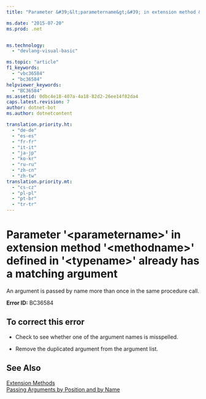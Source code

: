 ```yaml
---
title: "Parameter &#39;&lt;parametername&gt;&#39; in extension method &#39;&lt;methodname&gt;&#39; defined in &#39;&lt;typename&gt;&#39; already has a matching argument | Microsoft Docs"

ms.date: "2015-07-20"
ms.prod: .net


ms.technology: 
  - "devlang-visual-basic"

ms.topic: "article"
f1_keywords: 
  - "vbc36584"
  - "bc36584"
helpviewer_keywords: 
  - "BC36584"
ms.assetid: 0dbc4e18-407a-4a18-82d2-26ee14f82da4
caps.latest.revision: 7
author: dotnet-bot
ms.author: dotnetcontent

translation.priority.ht: 
  - "de-de"
  - "es-es"
  - "fr-fr"
  - "it-it"
  - "ja-jp"
  - "ko-kr"
  - "ru-ru"
  - "zh-cn"
  - "zh-tw"
translation.priority.mt: 
  - "cs-cz"
  - "pl-pl"
  - "pt-br"
  - "tr-tr"
---
```

# Parameter &#39;&lt;parametername&gt;&#39; in extension method &#39;&lt;methodname&gt;&#39; defined in &#39;&lt;typename&gt;&#39; already has a matching argument
An argument is passed by name more than once in the same procedure call.  
  
 **Error ID:** BC36584  
  
## To correct this error  
  
-   Check to see whether one of the argument names is misspelled.  
  
-   Remove the duplicated argument from the argument list.  
  
## See Also  
 [Extension Methods](../../visual-basic/programming-guide/language-features/procedures/extension-methods.md)   
 [Passing Arguments by Position and by Name](../../visual-basic/programming-guide/language-features/procedures/passing-arguments-by-position-and-by-name.md)
